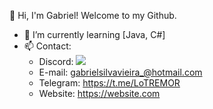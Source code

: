 👋 Hi, I'm Gabriel! Welcome to my Github.



 - 🌱 I’m currently learning [Java, C#]
 - 📫 Contact:
      - Discord: ![](https://dcbadge.vercel.app/api/shield/339456639058968578?bot=false)
      - E-mail: gabrielsilvavieira_@hotmail.com
      - Telegram: https://t.me/LoTREMOR
      - Website: https://website.com
